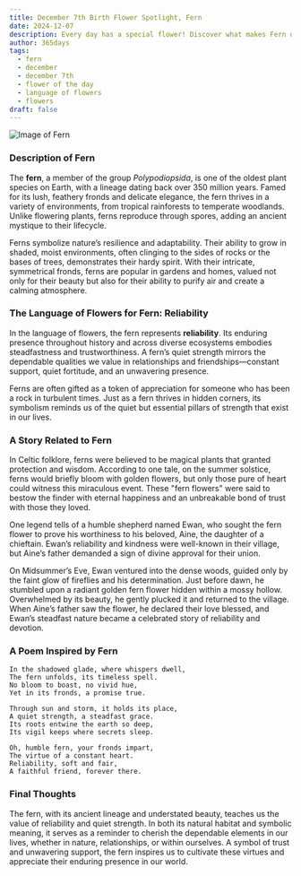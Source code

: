 ```yaml
---
title: December 7th Birth Flower Spotlight, Fern
date: 2024-12-07
description: Every day has a special flower! Discover what makes Fern unique as today’s birth flower and its symbolic meaning.
author: 365days
tags:
  - fern
  - december
  - december 7th
  - flower of the day
  - language of flowers
  - flowers
draft: false
---
```


![Image of Fern](https://cdn.pixabay.com/photo/2019/05/06/19/13/green-4183977_640.jpg#center)


### Description of Fern

The **fern**, a member of the group _Polypodiopsida_, is one of the oldest plant species on Earth, with a lineage dating back over 350 million years. Famed for its lush, feathery fronds and delicate elegance, the fern thrives in a variety of environments, from tropical rainforests to temperate woodlands. Unlike flowering plants, ferns reproduce through spores, adding an ancient mystique to their lifecycle.

Ferns symbolize nature’s resilience and adaptability. Their ability to grow in shaded, moist environments, often clinging to the sides of rocks or the bases of trees, demonstrates their hardy spirit. With their intricate, symmetrical fronds, ferns are popular in gardens and homes, valued not only for their beauty but also for their ability to purify air and create a calming atmosphere.

### The Language of Flowers for Fern: Reliability

In the language of flowers, the fern represents **reliability**. Its enduring presence throughout history and across diverse ecosystems embodies steadfastness and trustworthiness. A fern’s quiet strength mirrors the dependable qualities we value in relationships and friendships—constant support, quiet fortitude, and an unwavering presence.

Ferns are often gifted as a token of appreciation for someone who has been a rock in turbulent times. Just as a fern thrives in hidden corners, its symbolism reminds us of the quiet but essential pillars of strength that exist in our lives.

### A Story Related to Fern

In Celtic folklore, ferns were believed to be magical plants that granted protection and wisdom. According to one tale, on the summer solstice, ferns would briefly bloom with golden flowers, but only those pure of heart could witness this miraculous event. These "fern flowers" were said to bestow the finder with eternal happiness and an unbreakable bond of trust with those they loved.

One legend tells of a humble shepherd named Ewan, who sought the fern flower to prove his worthiness to his beloved, Aine, the daughter of a chieftain. Ewan’s reliability and kindness were well-known in their village, but Aine’s father demanded a sign of divine approval for their union.

On Midsummer’s Eve, Ewan ventured into the dense woods, guided only by the faint glow of fireflies and his determination. Just before dawn, he stumbled upon a radiant golden fern flower hidden within a mossy hollow. Overwhelmed by its beauty, he gently plucked it and returned to the village. When Aine’s father saw the flower, he declared their love blessed, and Ewan’s steadfast nature became a celebrated story of reliability and devotion.

### A Poem Inspired by Fern

```
In the shadowed glade, where whispers dwell,  
The fern unfolds, its timeless spell.  
No bloom to boast, no vivid hue,  
Yet in its fronds, a promise true.  

Through sun and storm, it holds its place,  
A quiet strength, a steadfast grace.  
Its roots entwine the earth so deep,  
Its vigil keeps where secrets sleep.  

Oh, humble fern, your fronds impart,  
The virtue of a constant heart.  
Reliability, soft and fair,  
A faithful friend, forever there.  
```

### Final Thoughts

The fern, with its ancient lineage and understated beauty, teaches us the value of reliability and quiet strength. In both its natural habitat and symbolic meaning, it serves as a reminder to cherish the dependable elements in our lives, whether in nature, relationships, or within ourselves. A symbol of trust and unwavering support, the fern inspires us to cultivate these virtues and appreciate their enduring presence in our world.

